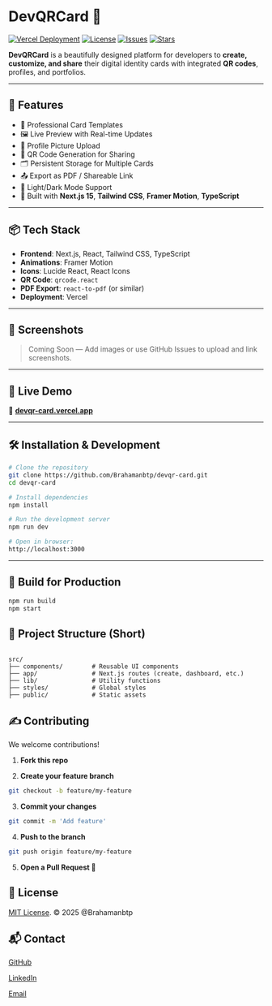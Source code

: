 # DevQRCard 🚀

[![Vercel Deployment](https://vercelbadge.vercel.app/api/Brahamanbtp/devqr-card)](devqr-card.vercel.app)
[![License](https://img.shields.io/github/license/Brahamanbtp/devqr-card)](./LICENSE)
[![Issues](https://img.shields.io/github/issues/Brahamanbtp/devqr-card)](https://github.com/Brahamanbtp/devqr-card/issues)
[![Stars](https://img.shields.io/github/stars/Brahamanbtp/devqr-card?style=social)](https://github.com/Brahamanbtp/devqr-card)

**DevQRCard** is a beautifully designed platform for developers to **create, customize, and share** their digital identity cards with integrated **QR codes**, profiles, and portfolios.

---

## 🌟 Features

- 🎨 Professional Card Templates
- 🖼️ Live Preview with Real-time Updates
- 📸 Profile Picture Upload
- 📱 QR Code Generation for Sharing
- 🗂️ Persistent Storage for Multiple Cards
- 📤 Export as PDF / Shareable Link
- 🌙 Light/Dark Mode Support
- 🔧 Built with **Next.js 15**, **Tailwind CSS**, **Framer Motion**, **TypeScript**

---

## 📦 Tech Stack

- **Frontend**: Next.js, React, Tailwind CSS, TypeScript
- **Animations**: Framer Motion
- **Icons**: Lucide React, React Icons
- **QR Code**: `qrcode.react`
- **PDF Export**: `react-to-pdf` (or similar)
- **Deployment**: Vercel

---

## 📸 Screenshots

> Coming Soon — Add images or use GitHub Issues to upload and link screenshots.

---

## 🚀 Live Demo

🔗 **[devqr-card.vercel.app](devqr-card.vercel.app)**

---

## 🛠️ Installation & Development

```bash
# Clone the repository
git clone https://github.com/Brahamanbtp/devqr-card.git
cd devqr-card

# Install dependencies
npm install

# Run the development server
npm run dev

# Open in browser:
http://localhost:3000

```
---

## 🧪 Build for Production

```bash
npm run build
npm start

```

## 🧰 Project Structure (Short)

```

src/
├── components/        # Reusable UI components
├── app/               # Next.js routes (create, dashboard, etc.)
├── lib/               # Utility functions
├── styles/            # Global styles
├── public/            # Static assets

```

## ✍️ Contributing
We welcome contributions!

1. **Fork this repo**

2. **Create your feature branch**

```bash
git checkout -b feature/my-feature
```

3. **Commit your changes**

```bash
git commit -m 'Add feature'
```
4. **Push to the branch**

```bash
git push origin feature/my-feature
```
5. **Open a Pull Request 🎉**

## 📄 License
[MIT License](LICENSE). © 2025 @Brahamanbtp

## 📬 Contact
[GitHub](https://github.com/Brahamanbtp)

[LinkedIn]({https://www.linkedin.com/in/pranay-sharma-9a145b226/)

[Email](pranaysharma5626@gmail.com)